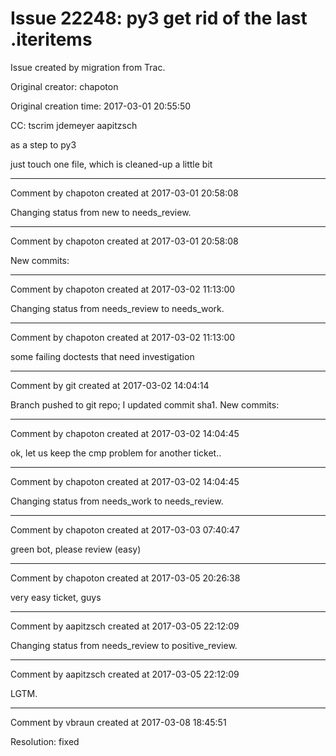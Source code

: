# Issue 22248: py3 get rid of the last .iteritems

Issue created by migration from Trac.

Original creator: chapoton

Original creation time: 2017-03-01 20:55:50

CC:  tscrim jdemeyer aapitzsch

as a step to py3

just touch one file, which is cleaned-up a little bit


---

Comment by chapoton created at 2017-03-01 20:58:08

Changing status from new to needs_review.


---

Comment by chapoton created at 2017-03-01 20:58:08

New commits:


---

Comment by chapoton created at 2017-03-02 11:13:00

Changing status from needs_review to needs_work.


---

Comment by chapoton created at 2017-03-02 11:13:00

some failing doctests that need investigation


---

Comment by git created at 2017-03-02 14:04:14

Branch pushed to git repo; I updated commit sha1. New commits:


---

Comment by chapoton created at 2017-03-02 14:04:45

ok, let us keep the cmp problem for another ticket..


---

Comment by chapoton created at 2017-03-02 14:04:45

Changing status from needs_work to needs_review.


---

Comment by chapoton created at 2017-03-03 07:40:47

green bot, please review (easy)


---

Comment by chapoton created at 2017-03-05 20:26:38

very easy ticket, guys


---

Comment by aapitzsch created at 2017-03-05 22:12:09

Changing status from needs_review to positive_review.


---

Comment by aapitzsch created at 2017-03-05 22:12:09

LGTM.


---

Comment by vbraun created at 2017-03-08 18:45:51

Resolution: fixed
